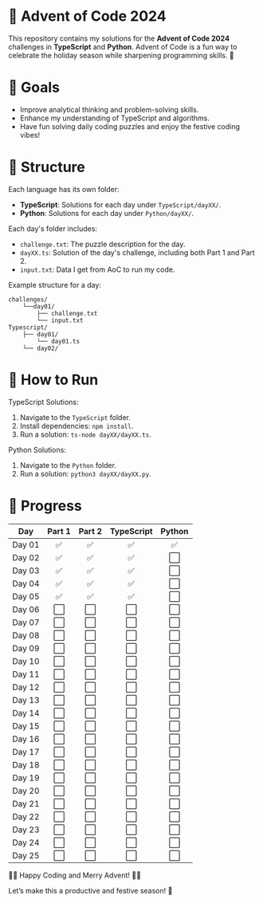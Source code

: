 # 🎄 Advent of Code 2024

This repository contains my solutions for the **Advent of Code 2024** challenges in **TypeScript** and **Python**.
Advent of Code is a fun way to celebrate the holiday season while sharpening programming skills. 🎁

# 🎯 Goals

- Improve analytical thinking and problem-solving skills.
- Enhance my understanding of TypeScript and algorithms.
- Have fun solving daily coding puzzles and enjoy the festive coding vibes!

# 📂 Structure

Each language has its own folder:

- **TypeScript**: Solutions for each day under `TypeScript/dayXX/`.
- **Python**: Solutions for each day under `Python/dayXX/`.

Each day's folder includes:

- `challenge.txt`: The puzzle description for the day.
- `dayXX.ts`: Solution of the day's challenge, including both Part 1 and Part 2.
- `input.txt`: Data I get from AoC to run my code.

Example structure for a day:

    challenges/
        └──day01/
            ├── challenge.txt
            └── input.txt
    Typescript/
        ├── day01/
            └── day01.ts
        └── day02/

# 🚀 How to Run

TypeScript Solutions:

1. Navigate to the `TypeScript` folder.
2. Install dependencies: `npm install`.
3. Run a solution: `ts-node dayXX/dayXX.ts`.

Python Solutions:

1. Navigate to the `Python` folder.
2. Run a solution: `python3 dayXX/dayXX.py`.

# 🌟 Progress

| Day    | Part 1 | Part 2 | TypeScript | Python |
| ------ | :----: | :----: | :--------: | :----: |
| Day 01 |   ✅   |   ✅   |     ✅     |   ✅   |
| Day 02 |   ✅   |   ✅   |     ✅     |   ⬜   |
| Day 03 |   ✅   |   ✅   |     ✅     |   ⬜   |
| Day 04 |   ✅   |   ✅   |     ✅     |   ⬜   |
| Day 05 |   ✅   |   ✅   |     ✅     |   ⬜   |
| Day 06 |   ⬜   |   ⬜   |     ⬜     |   ⬜   |
| Day 07 |   ⬜   |   ⬜   |     ⬜     |   ⬜   |
| Day 08 |   ⬜   |   ⬜   |     ⬜     |   ⬜   |
| Day 09 |   ⬜   |   ⬜   |     ⬜     |   ⬜   |
| Day 10 |   ⬜   |   ⬜   |     ⬜     |   ⬜   |
| Day 11 |   ⬜   |   ⬜   |     ⬜     |   ⬜   |
| Day 12 |   ⬜   |   ⬜   |     ⬜     |   ⬜   |
| Day 13 |   ⬜   |   ⬜   |     ⬜     |   ⬜   |
| Day 14 |   ⬜   |   ⬜   |     ⬜     |   ⬜   |
| Day 15 |   ⬜   |   ⬜   |     ⬜     |   ⬜   |
| Day 16 |   ⬜   |   ⬜   |     ⬜     |   ⬜   |
| Day 17 |   ⬜   |   ⬜   |     ⬜     |   ⬜   |
| Day 18 |   ⬜   |   ⬜   |     ⬜     |   ⬜   |
| Day 19 |   ⬜   |   ⬜   |     ⬜     |   ⬜   |
| Day 20 |   ⬜   |   ⬜   |     ⬜     |   ⬜   |
| Day 21 |   ⬜   |   ⬜   |     ⬜     |   ⬜   |
| Day 22 |   ⬜   |   ⬜   |     ⬜     |   ⬜   |
| Day 23 |   ⬜   |   ⬜   |     ⬜     |   ⬜   |
| Day 24 |   ⬜   |   ⬜   |     ⬜     |   ⬜   |
| Day 25 |   ⬜   |   ⬜   |     ⬜     |   ⬜   |

🎅🎄 Happy Coding and Merry Advent! 🎄✨

Let’s make this a productive and festive season! 🎁
